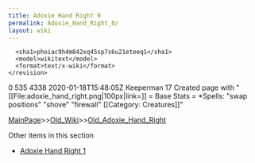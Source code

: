 ```yaml
---
title: Adoxie Hand Right 0
permalink: Adoxie_Hand_Right_0/
layout: wiki
---
```


      <sha1>phoiac9h4m842xq45sp7s6u21eteeq1</sha1>
      <model>wikitext</model>
      <format>text/x-wiki</format>
    </revision>
  </page>
  <page>
    <title>Adoxie Hand Right</title>
    <ns>0</ns>
    <id>535</id>
    <revision>
      <id>4338</id>
      <timestamp>2020-01-18T15:48:05Z</timestamp>
      <contributor>
        <username>Keeperman</username>
        <id>17</id>
      </contributor>
      <comment>Created page with &quot;[[File:adoxie_hand_right.png|100px|link=]]  = Base Stats =  *Spells:  &quot;swap positions&quot; &quot;shove&quot; &quot;firewall&quot;  [[Category: Creatures]]&quot;</comment>
      

[MainPage](/keeperrl_wiki/ "wikilink")>>[Old_Wiki](/keeperrl_wiki/Old_Wiki "wikilink")>>[Old_Adoxie_Hand_Right](/keeperrl_wiki/Old_Adoxie_Hand_Right "wikilink")

Other items in this section
-    [Adoxie Hand Right 1](/keeperrl_wiki/Adoxie_Hand_Right_1 "wikilink")
